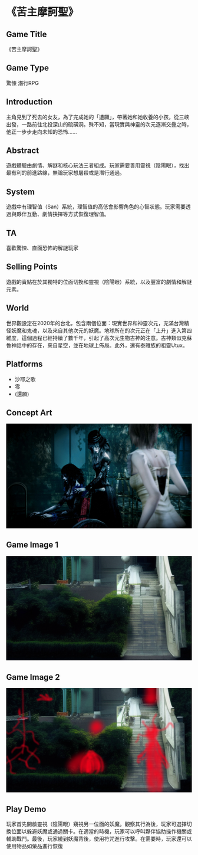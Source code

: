 # 《苦主摩訶聖》

## Game Title
《苦主摩訶聖》

## Game Type
驚悚 潛行RPG

## Introduction
主角見到了死去的女友，為了完成她的「遺願」，帶著她和她收養的小孩，從三峽出發，一路前往北投深山的硫磺洞。殊不知，當現實與神靈的次元逐漸交疊之時，他正一步步走向未知的恐怖……

## Abstract
遊戲體驗由劇情、解謎和核心玩法三者組成。玩家需要善用靈視（陰陽眼），找出最有利的前進路線，無論玩家想屠殺或是潛行通過。

## System
遊戲中有理智值（San）系統，理智值的高低會影響角色的心智狀態。玩家需要透過與夥伴互動、劇情抉擇等方式恢復理智值。

## TA
喜歡驚悚、直面恐怖的解謎玩家

## Selling Points
遊戲的賣點在於其獨特的位面切換和靈視（陰陽眼）系統，以及豐富的劇情和解謎元素。

## World
世界觀設定在2020年的台北，包含兩個位面：現實世界和神靈次元，充滿台灣精怪妖魔和鬼魂，以及來自其他次元的妖魔。地球所在的次元正在「上升」進入第四維度，這個過程已經持續了數千年，引起了高次元生物古神的注意。古神類似克蘇魯神話中的存在，來自星空，並在地球上佈局。此外，還有泰雅族的祖靈Utux。

## Platforms
* 沙耶之歌
* 零
* (還願)

## Concept Art
<img src="./origin_reference.png">

## Game Image 1
<img src="./first_shot.png">

## Game Image 2
<img src="./first_shot_edit.png">

## Play Demo
玩家首先開啟靈視（陰陽眼）窺視另一位面的妖魔。觀察其行為後，玩家可選擇切換位面以躲避妖魔或通過關卡。在適當的時機，玩家可以呼叫夥伴協助操作機關或輔助戰鬥。最後，玩家繞到妖魔背後，使用符咒進行攻擊。在需要時，玩家還可以使用物品如藥品進行恢復